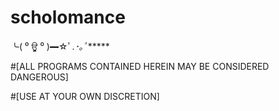 # scholomance

╰( ⁰ ਊ ⁰ )━☆ﾟ.*･｡ﾟ******

#[ALL PROGRAMS CONTAINED HEREIN MAY BE CONSIDERED DANGEROUS]

#[USE AT YOUR OWN DISCRETION]
